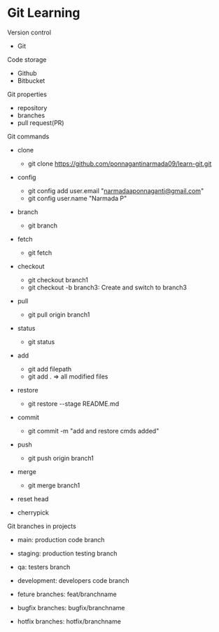 # Git Learning
Version control
- Git

Code storage
- Github
- Bitbucket

Git properties
- repository
- branches
- pull request(PR)

Git commands
- clone
  - git clone https://github.com/ponnagantinarmada09/learn-git.git
- config
  - git config add user.email "narmadaaponnaganti@gmail.com"
  - git config user.name "Narmada P"
- branch
  - git branch
- fetch
  - git fetch
- checkout
  - git checkout branch1
  - git checkout -b branch3: Create and switch to branch3
- pull
  - git pull origin branch1
- status
  - git status
- add
  - git add filepath
  - git add . => all modified files
- restore
  - git restore --stage README.md
- commit
  - git commit -m "add and restore cmds added"
- push
  - git push origin branch1
- merge
  - git merge branch1

- reset head
- cherrypick


Git branches in projects
- main: production code branch
- staging: production testing branch
- qa: testers branch
- development: developers code branch

- feture branches: feat/branchname 
- bugfix branches: bugfix/branchname
- hotfix branches: hotfix/branchname



